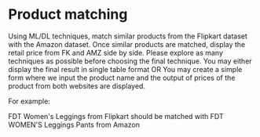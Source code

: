 # Product matching

Using ML/DL techniques, match similar products from the Flipkart dataset with the Amazon dataset. Once
similar products are matched, display the retail price from FK and AMZ side by side. Please explore as
many techniques as possible before choosing the final technique.
You may either display the final result in single table format OR You may create a simple form where we
input the product name and the output of prices of the product from both websites are displayed.

For example:

FDT Women's Leggings from Flipkart should be matched with FDT WOMEN'S Leggings Pants from
Amazon

